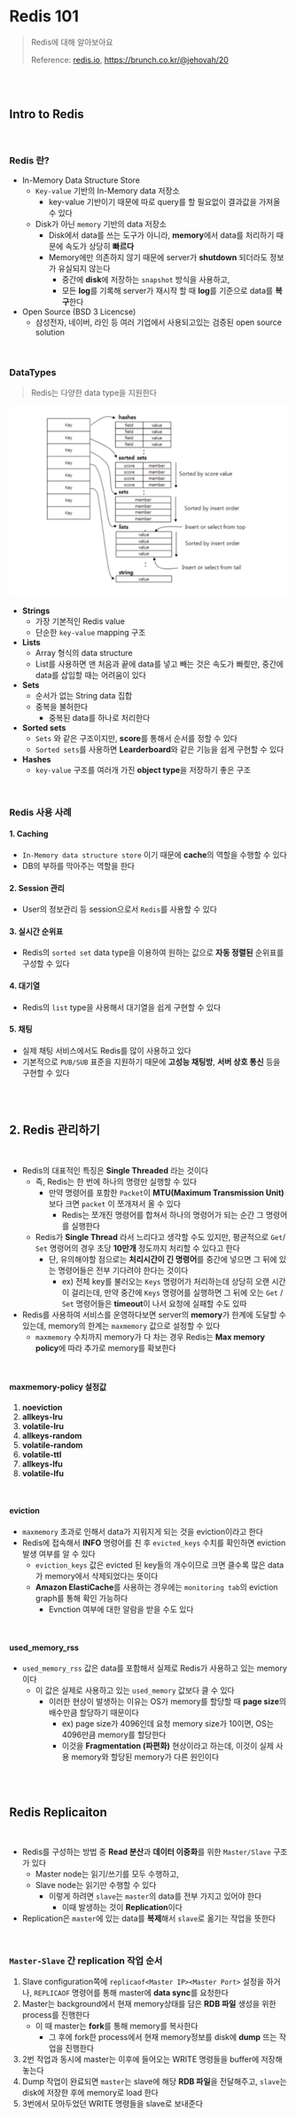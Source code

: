 # Redis 101

> Redis에 대해 알아보아요
>
> Reference: [redis.io](https://redis.io/topics/introduction), https://brunch.co.kr/@jehovah/20

<br>

<br>

## Intro to Redis

<br>

### Redis 란?

- In-Memory Data Structure Store
  - `Key-value` 기반의 In-Memory data 저장소
    - key-value 기반이기 때문에 따로 query를 할 필요없이 결과값을 가져올 수 있다
  - Disk가 아닌 `memory` 기반의 data 저장소
    - Disk에서 data를 쓰는 도구가 아니라, **memory**에서 data를 처리하기 때문에 속도가 상당히 **빠르다**
    - Memory에만 의존하지 않기 때문에 server가 **shutdown** 되더라도 정보가 유실되지 않는다
      - 중간에 **disk**에 저장하는 `snapshot` 방식을 사용하고,
      - 모든 **log**를 기록해 server가 재시작 할 때 **log**를 기준으로 data를 **복구**한다
- Open Source (BSD 3 Licencse)
  - 삼성전자, 네이버, 라인 등 여러 기업에서 사용되고있는 검증된 open source solution

<br>

### DataTypes

> Redis는 다양한 data type을 지원한다

![image-20201025214749253](../../images/image-20201025214749253.png)

- **Strings**
  - 가장 기본적인 Redis value
  - 단순한 `key-value` mapping 구조
- **Lists**
  - Array 형식의 data structure
  - List를 사용하면 맨 처음과 끝에 data를 넣고 빼는 것은 속도가 빠릦만, 중간에 data를 삽입할 때는 어려움이 있다
- **Sets**
  - 순서가 없는 String data 집합
  - 중복을 불허한다
    - 중복된 data를 하나로 처리한다
- **Sorted sets**
  - `Sets` 와 같은 구조이지만, **score**를 통해서 순서를 정할 수 있다
  - `Sorted sets`를 사용하면 **Learderboard**와 같은 기능을 쉽게 구현할 수 있다
- **Hashes**
  - `key-value` 구조를 여러개 가진 **object type**을 저장하기 좋은 구조

<br>

### Redis 사용 사례

#### 1. Caching

- `In-Memory data structure store`  이기 때문에 **cache**의 역할을 수행할 수 있다
- DB의 부하를 막아주는 역할을 한다

#### 2. Session 관리

- User의 정보관리 등 session으로서 `Redis`를 사용할 수 있다

#### 3. 실시간 순위표

- Redis의 `sorted set` data type을 이용하여 원하는 값으로 **자동 정렬된** 순위표를 구성할 수 있다

#### 4. 대기열

- Redis의 `list` type을 사용해서 대기열을 쉽게 구현할 수 있다

#### 5. 채팅

- 실제 채팅 서비스에서도 Redis를 많이 사용하고 있다
- 기본적으로 `PUB/SUB` 표준을 지원하기 때문에 **고성능 채팅방**, **서버 상호 통신** 등을 구현할 수 있다

<br>

<br>

## 2. Redis 관리하기

<br>

- Redis의 대표적인 특징은 **Single Threaded** 라는 것이다
  - 즉, Redis는 한 번에 하나의 명령만 실행할 수 있다
    - 만약 명령어를 포함한 `Packet`이 **MTU(Maximum Transmission Unit)** 보다 크면 `packet` 이 쪼개져서 올 수 있다
      - Redis는 쪼개진 명령어를 합쳐서 하나의 명령어가 되는 순간 그 명령어를 실행한다
  - Redis가 **Single Thread** 라서 느리다고 생각할 수도 있지만,  평균적으로 `Get`/ `Set`  명령어의 경우 초당 **10만개** 정도까지 처리할 수 있다고 한다
    - 단, 유의해야할 점으로는 **처리시간이 긴 명령어**를 중간에 넣으면 그 뒤에 있는 명령어들은 전부 기다려야 한다는 것이다
      - ex) 전체 key를 불러오는 `Keys` 명령어가 처리하는데 상당히 오랜 시간이 걸리는데, 만약 중간에 `Keys` 명령어를 실행하면 그 뒤에 오는 `Get` / `Set` 명령어들은 **timeout**이 나서 요청에 실패할 수도 있따
- Redis를 사용하여 서비스를 운영하다보면 server의 **memory**가 한계에 도달할 수 있는데, memory의 한계는 `maxmemory` 값으로 설정할 수 있다
  - `maxmemory` 수치까지 memory가 다 차는 경우 Redis는 **Max memory policy**에 따라 추가로 memory를 확보한다

<br>

#### maxmemory-policy 설정값

1. **noeviction**
2. **allkeys-lru**
3. **volatile-lru**
4. **allkeys-random**
5. **volatile-random**
6. **volatile-ttl**
7. **allkeys-lfu**
8. **volatile-lfu**

<br>

#### eviction

- `maxmemory` 초과로 인해서 data가 지워지게 되는 것을 eviction이라고 한다
- Redis에 접속해서 **INFO** 명령어를 친 후 `evicted_keys` 수치를 확인하면 eviction 발생 여부를 알 수 있다
  - `eviction_keys` 값은 evicted 된 key들의 개수이므로 크면 클수록 많은 data가 memory에서 삭제되었다는 뜻이다
  - **Amazon ElastiCache**를 사용하는 경우에는 `monitoring tab`의 eviction graph를 통해 확인 가능하다
    - Evnction 여부에 대한 알람을 받을 수도 있다

<br>

#### used_memory_rss

- `used_memory_rss` 값은 data를 포함해서 실제로 Redis가 사용하고 있는 memory이다
  - 이 값은 실제로 사용하고 있는 `used_memory` 값보다 클 수 있다
    - 이러한 현상이 발생하는 이유는 OS가 memory를 할당할 때 **page size**의 배수만큼 할당하기 때문이다
      - ex) page size가 4096인데 요청 memory size가 10이면, OS는 4096만큼 memory를 할당한다
      - 이것을 **Fragmentation (파편화)** 현상이라고 하는데, 이것이 실제 사용 memory와 할당된 memory가 다른 원인이다

<br>

<br>

## Redis Replicaiton

<br>

- Redis를 구성하는 방법 중 **Read 분산**과 **데이터 이중화**를 위한 `Master/Slave` 구조가 있다
  - Master node는 읽기/쓰기를 모두 수행하고,
  - Slave node는 읽기만 수행할 수 있다
    - 이렇게 하려면 `slave`는 `master`의 data를 전부 가지고 있어야 한다
      - 이때 발생하는 것이 **Replication**이다
- Replication은 `master`에 있는 data를 **복제**해서 `slave`로 옮기는 작업을 뜻한다 

<br>

### `Master-Slave` 간 replication 작업 순서

1. Slave configuration쪽에 `replicaof<Master IP><Master Port>` 설정을 하거나, `REPLICAOF` 명령어를 통해 master에 **data sync**를 요청한다
2. Master는 background에서 현재 memory상태를 담은 **RDB 파일** 생성을 위한 process를 진행한다
   - 이 때 master는 **fork**를 통해 memory를 복사한다
     - 그 후에 fork한 process에서 현재 memory정보를 disk에 **dump** 뜨는 작업을 진행한다
3. 2번 작업과 동시에 master는 이후에 들어오는 WRITE 명령들을 buffer에 저장해 놓는다
4. Dump 작업이 완료되면 `master`는 slave에 해당 **RDB 파일**을 전달해주고, `slave`는 disk에 저장한 후에 memory로 load 한다
5. 3번에서 모아두었던 WRITE 명령들을 slave로 보내준다